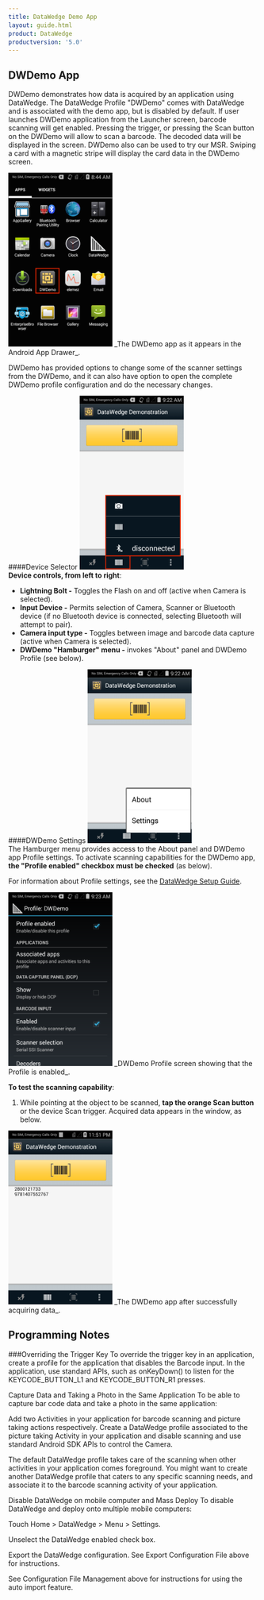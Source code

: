 ```yaml
---
title: DataWedge Demo App
layout: guide.html
product: DataWedge
productversion: '5.0'
---
```


## DWDemo App
DWDemo demonstrates how data is acquired by an application using DataWedge. The DataWedge Profile "DWDemo" comes with DataWedge and is associated with the demo app, but is disabled by default. If user launches DWDemo application from the Launcher screen, barcode scanning will get enabled. Pressing the trigger, or pressing the Scan button on the DWDemo will allow to scan a barcode. The decoded data will be displayed in the screen. DWDemo also can be used to try our MSR. Swiping a card with a magnetic stripe will display the card data in the DWDemo screen.

<img style="height:350px" src="01_demo_app.png"/>
_The DWDemo app as it appears in the Android App Drawer_. 
<br>

DWDemo has provided options to change some of the scanner settings from the DWDemo, and it can also have option to open the complete DWDemo profile configuration and do the necessary changes.

####Device Selector
<img style="height:350px" src="02_dwdemo_device_selector.png"/>
<br>
**Device controls, from left to right**:
* **Lightning Bolt -** Toggles the Flash on and off (active when Camera is selected). 
* **Input Device -** Permits selection of Camera, Scanner or Bluetooth device (if no Bluetooth device is connected, selecting Bluetooth will attempt to pair). 
* **Camera input type -** Toggles between image and barcode data capture (active when Camera is selected).
* **DWDemo "Hamburger" menu -** invokes "About" panel and DWDemo Profile (see below).

####DWDemo Settings
<img style="height:350px" src="03_dwdemo_settings_menu.png"/>
<br>
The Hamburger menu provides access to the About panel and DWDemo app Profile settings. To activate scanning capabilities for the DWDemo app, **the "Profile enabled" checkbox must be checked** (as below). 

For information about Profile settings, see the [DataWedge Setup Guide](../setup).  

<img style="height:350px" src="04_dwdemo_profile.png"/>
_DWDemo Profile screen showing that the Profile is enabled_.
<br>

**To test the scanning capability**:

1. While pointing at the object to be scanned, **tap the orange Scan button** or the device Scan trigger. Acquired data appears in the window, as below.

<img style="height:350px" src="05_demo_screen.png"/>
_The DWDemo app after successfully acquiring data_. 
<br>

## Programming Notes

###Overriding the Trigger Key
To override the trigger key in an application, create a profile for the application that disables the Barcode input. In the application, use standard APIs, such as onKeyDown() to listen for the KEYCODE_BUTTON_L1 and KEYCODE_BUTTON_R1 presses.

Capture Data and Taking a Photo in the Same Application
To be able to capture bar code data and take a photo in the same application:

Add two Activities in your application for barcode scanning and picture taking actions respectively. Create a DataWedge profile associated to the picture taking Activity in your application and disable scanning and use standard Android SDK APIs to control the Camera.

The default DataWedge profile takes care of the scanning when other activities in your application comes foreground. You might want to create another DataWedge profile that caters to any specific scanning needs, and associate it to the barcode scanning activity of your application.

Disable DataWedge on mobile computer and Mass Deploy
To disable DataWedge and deploy onto multiple mobile computers:

Touch  Home > DataWedge >  Menu > Settings.

Unselect the DataWedge enabled check box.

Export the DataWedge configuration. See Export Configuration File above for instructions.

See Configuration File Management above for instructions for using the auto import feature.





